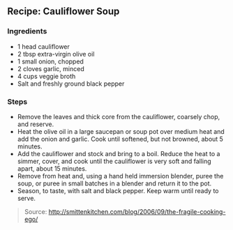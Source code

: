 ## Recipe: Cauliflower Soup


### Ingredients
 - 1 head cauliflower
 - 2 tbsp extra-virgin olive oil
 - 1 small onion, chopped
 - 2 cloves garlic, minced
 - 4 cups veggie broth
 - Salt and freshly ground black pepper

### Steps
 - Remove the leaves and thick core from the cauliflower, coarsely chop, and reserve.
 - Heat the olive oil in a large saucepan or soup pot over medium heat and add the onion and garlic. Cook until softened, but not browned, about 5 minutes.
 - Add the cauliflower and stock and bring to a boil. Reduce the heat to a simmer, cover, and cook until the cauliflower is very soft and falling apart, about 15 minutes.
 - Remove from heat and, using a hand held immersion blender, puree the soup, or puree in small batches in a blender and return it to the pot.
 - Season, to taste, with salt and black pepper. Keep warm until ready to serve.

> Source: http://smittenkitchen.com/blog/2006/09/the-fragile-cooking-ego/